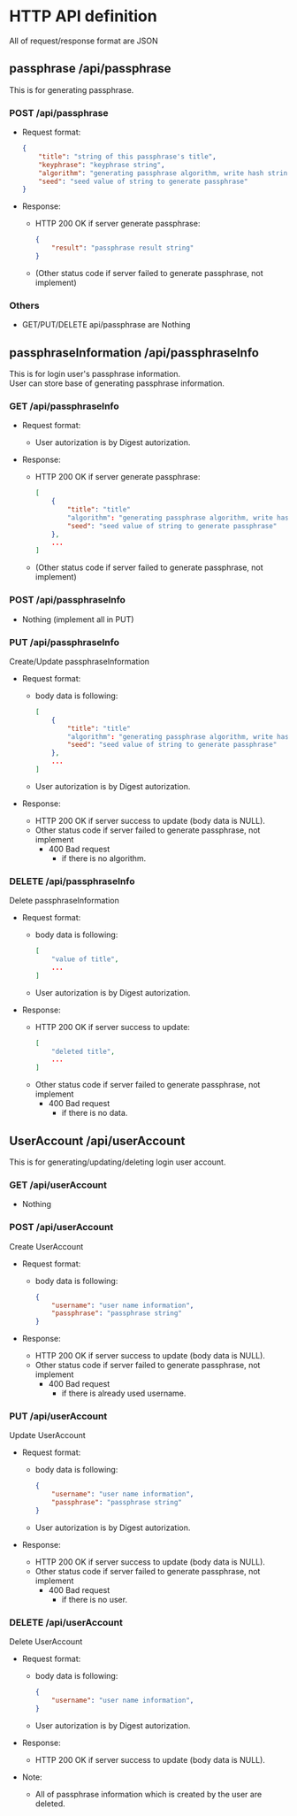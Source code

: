 # HTTP API definition

All of request/response format  are JSON

## passphrase /api/passphrase

This is for generating passphrase.

### POST /api/passphrase

- Request format:
	```json
	{
		"title": "string of this passphrase's title",
		"keyphrase": "keyphrase string",
		"algorithm": "generating passphrase algorithm, write hash string",
		"seed": "seed value of string to generate passphrase"
	}
	```

- Response:
	- HTTP 200 OK if server generate passphrase:
		```json
		{
			"result": "passphrase result string"
		}
		```
	- (Other status code if server failed to generate passphrase, not implement)

### Others

- GET/PUT/DELETE api/passphrase are Nothing

## passphraseInformation /api/passphraseInfo

This is for login user's passphrase information.  
User can store base of generating passphrase information.

### GET /api/passphraseInfo

- Request format:
	- User autorization is by Digest autorization.

- Response:
	- HTTP 200 OK if server generate passphrase:
		```json
		[
			{
				"title": "title"
				"algorithm": "generating passphrase algorithm, write hash string",
				"seed": "seed value of string to generate passphrase"
			},
			...
		]
		```
	- (Other status code if server failed to generate passphrase, not implement)

### POST /api/passphraseInfo

- Nothing (implement all in PUT)

### PUT /api/passphraseInfo

Create/Update passphraseInformation

- Request format:
	- body data is following:
		```json
		[
			{
				"title": "title"
				"algorithm": "generating passphrase algorithm, write hash string",
				"seed": "seed value of string to generate passphrase"
			},
			...
		]
		```
	- User autorization is by Digest autorization.

- Response:
	- HTTP 200 OK if server success to update (body data is NULL).
	- Other status code if server failed to generate passphrase, not implement
		- 400 Bad request
			- if there is no algorithm.

### DELETE /api/passphraseInfo

Delete passphraseInformation

- Request format:
	- body data is following:
		```json
		[
			"value of title",
			...
		]
		```
	- User autorization is by Digest autorization.

- Response:
	- HTTP 200 OK if server success to update:
		```json
		[
			"deleted title",
			...
		]
		```
	- Other status code if server failed to generate passphrase, not implement
		- 400 Bad request
			- if there is no data.

## UserAccount /api/userAccount

This is for generating/updating/deleting login user account.

### GET /api/userAccount

- Nothing

### POST /api/userAccount

Create UserAccount

- Request format:
	- body data is following:
		```json
		{
			"username": "user name information",
			"passphrase": "passphrase string"
		}
		```

- Response:
	- HTTP 200 OK if server success to update (body data is NULL).
	- Other status code if server failed to generate passphrase, not implement
		- 400 Bad request
			- if there is already used username.

### PUT /api/userAccount

Update UserAccount

- Request format:
	- body data is following:
		```json
		{
			"username": "user name information",
			"passphrase": "passphrase string"
		}
		```
	- User autorization is by Digest autorization.

- Response:
	- HTTP 200 OK if server success to update (body data is NULL).
	- Other status code if server failed to generate passphrase, not implement
		- 400 Bad request
			- if there is no user.

### DELETE /api/userAccount

Delete UserAccount

- Request format:
	- body data is following:
		```json
		{
			"username": "user name information",
		}
		```
	- User autorization is by Digest autorization.

- Response:
	- HTTP 200 OK if server success to update (body data is NULL).

- Note:
	- All of passphrase information which is created by the user are deleted.
